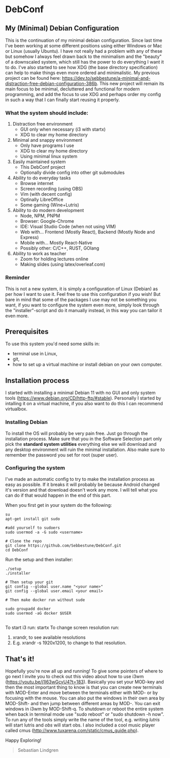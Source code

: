 # DebConf
## My (Minimal) Debian Configuration
This is the continuation of my minimal debian configuration. Since last time I've been working at some different positions using either Windows or Mac or Linux (usually Ubuntu). I have not really had a problem with any of these but somehow I always feel drawn back to the minimalism and the "beauty" of a downscaled system, which still has the power to do everything I want it to do. I've also started to see how XDG (the base directory specification) can help to make things even more ordered and minimalistic. My previous project can be found here: https://dev.to/sebbestune/a-minimal-and-distraction-free-debian-configuration-386b. This new project will remain its main focus to be minimal, decluttered and functional for modern programming, and add the focus to use XDG and perhaps order my config in such a way that I can finally start reusing it properly.

### What the system should include:

1. Distraction free environment
    - GUI only when necessary (i3 with startx)
    - XDG to clear my home directory
2. Minimal and snappy environment
    - Only have programs I use
    - XDG to clear my home directory
    - Using minimal linux system
3. Easily maintained system
    - This DebConf project
    - Optionally divide config into other git submodules
4. Ability to do everyday tasks
    - Browse internet
    - Screen recording (using OBS)
    - Vim (with decent config)
    - Optinally LibreOffice
    - Some gaming (Wine+Lutris)
5. Ability to do modern development
    - Node, NPM, PNPM
    - Browser: Google-Chrome
    - IDE: Visual Studio Code (when not using VIM)
    - Web with... Frontend (Mostly React), Backend (Mostly Node and Express)
    - Mobile with... Mostly React-Native
    - Possibly other: C/C++, RUST, GOlang
6. Ability to work as teacher 
    - Zoom for holding lectures online
    - Making slides (using latex/overleaf.com)

### Reminder
This is not a new system, it is simply a configuration of Linux (Debian) as per how I want to use it. Feel free to use this configuration if you wish! But bare in mind that some of the packages I use may not be something you want, if you want to configure the system even more, simply look through the "installer"-script and do it manually instead, in this way you can tailor it even more.

## Prerequisites
To use this system you'd need some skills in:
- terminal use in Linux,
- git,
- how to set up a virtual machine or install debian on your own computer.

## Installation process
I started with installing a minimal Debian 11 with no GUI and only system tools (https://www.debian.org/CD/http-ftp/#stable). Personally I started by intalling it on a virtual machine, if you also want to do this I can recommend virtualbox. 

### Installing Debian
To install the OS will probably be very pain free. Just go through the installation process. Make sure that you in the Software Selection part only pick the **standard system utilities** everything else we will download and any desktop environment will ruin the minimal installation. Also make sure to remember the password you set for root (super user).

### Configuring the system
I've made an automatic config to try to make the installation process as easy as possible. If it breaks it will probably be because Android changed it's version and that download doesn't work any more. I will tell what you can do if that would happen in the end of this part.  

When you first get in your system do the following:
```
su 
apt-get install git sudo

#add yourself to sudoers
sudo usermod -a -G sudo <username>

# Clone the repo
git clone https://github.com/Sebbestune/DebConf.git
cd DebConf
```

Run the setup and then installer:

```
./setup
./installer

# Then setup your git 
git config --global user.name "<your name>"
git config --global user.email <your email>

# Then make docker run without sude

sudo groupadd docker
sudo usermod -aG docker $USER
```

##
To start i3 run: startx
To change screen resolution run: 
1. xrandr, to see available resolutions
2. E.g. xrandr -s 1920x1200, to change to that resolution.

## That's it!
Hopefully you're now all up and running! To give some pointers of where to go next I invite you to check out this video about how to use i3wm (https://youtu.be/j1I63wGcvU4?t=183). Basically you set your MOD-key and then the most important thing to know is that you can create new terminals with MOD-Enter and move between the terminals either with MOD-<direction key> or by focusing with the mouse. You can also put the windows in their own area by MOD-Shift-<number> and then jump between different areas by MOD-<number>. You can exit windows in i3wm by MOD-Shift-q. To shutdown or reboot the entire system when back in terminal mode use "sudo reboot" or "sudo shutdown -h now". To run any of the tools simply write the name of the tool, e.g. writing *lutris* will start lutris and *obs* will start obs. I also included a cool music player called cmus (http://www.tuxarena.com/static/cmus_guide.php). 
  
Happy Exploring!
> Sebastian Lindgren
